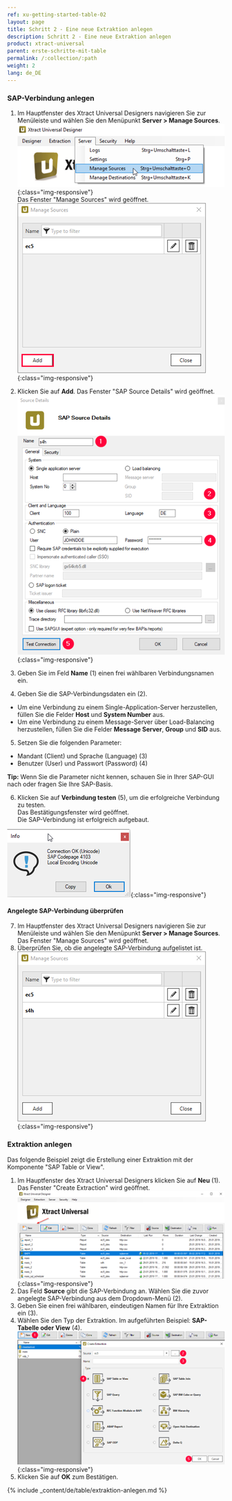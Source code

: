```yaml
---
ref: xu-getting-started-table-02
layout: page
title: Schritt 2 - Eine neue Extraktion anlegen
description: Schritt 2 - Eine neue Extraktion anlegen
product: xtract-universal
parent: erste-schritte-mit-table
permalink: /:collection/:path
weight: 2
lang: de_DE
---
```

### SAP-Verbindung anlegen

1. Im Hauptfenster des Xtract Universal Designers navigieren Sie zur Menüleiste und wählen Sie den Menüpunkt **Server > Manage Sources**.<br>
![XU-Create-Connection-1](/img/content/server_manage_sources.png){:class="img-responsive"}<br>
Das Fenster "Manage Sources" wird geöffnet.<br>
![XU-Create-Connection-2](/img/content/xu_manage_source.png){:class="img-responsive"}<br>

2. Klicken Sie auf **Add**. Das Fenster "SAP Source Details" wird geöffnet.<br>
![XU-Create-Connection-3-A](/img/content/xu/sap_source-details.png){:class="img-responsive"}<br>
3. Geben Sie im Feld **Name** (1) einen frei wählbaren Verbindungsnamen ein. 
4. Geben Sie die SAP-Verbindungsdaten ein (2). <br>
- Um eine Verbindung zu einem Single-Application-Server herzustellen, füllen Sie die Felder **Host** und **System Number** aus. <br>
- Um eine Verbindung zu einem Message-Server über Load-Balancing herzustellen, füllen Sie die Felder **Message Server**, **Group** und **SID** aus. <br>
5. Setzen Sie die folgenden Parameter:
- Mandant (Client) und Sprache (Language) (3)
- Benutzer (User) und Passwort (Password) (4) <br>

**Tip:** Wenn Sie die Parameter nicht kennen, schauen Sie in Ihrer SAP-GUI nach oder fragen Sie Ihre SAP-Basis. <br>

6. Klicken Sie auf **Verbindung testen** (5), um die erfolgreiche Verbindung zu testen. <br>
Das Bestätigungsfenster wird geöffnet. <br>
Die SAP-Verbindung ist erfolgreich aufgebaut.<br>
 
![XU-Create-Connection-3](/img/content/xu_test_connection.png){:class="img-responsive"} <br>

#### Angelegte SAP-Verbindung überprüfen
7. Im Hauptfenster des Xtract Universal Designers navigieren Sie zur Menüleiste und wählen Sie den Menüpunkt **Server > Manage Sources**.<br>
Das Fenster "Manage Sources" wird geöffnet.<br>
8. Überprüfen Sie, ob die angelegte SAP-Verbindung aufgelistet ist.<br>
![XU-Create-Connection-4](/img/content/xu_manage_source_2.png){:class="img-responsive"}

### Extraktion anlegen
Das folgende Beispiel zeigt die Erstellung einer Extraktion mit der Komponente "SAP Table or View".
1. Im Hauptfenster des Xtract Universal Designers klicken Sie auf **Neu** (1).
Das Fenster "Create Extraction" wird geöffnet.
![Create-New-Table-Extraction](/img/content/xu_extraction_anlegen.png){:class="img-responsive"}<br>
2. Das Feld **Source** gibt die SAP-Verbindung an. Wählen Sie die zuvor angelegte SAP-Verbindung aus dem Dropdown-Menü (2).
3. Geben Sie einen frei wählbaren, eindeutigen Namen für Ihre Extraktion ein (3).
4. Wählen Sie den Typ der Extraktion. Im aufgeführten Beispiel: **SAP-Tabelle oder View** (4). 
![Add-Extraction](/img/content/xu/xu_tabellen_extraktion_anlegen.png){:class="img-responsive"} <br>
5. Klicken Sie auf **OK** zum Bestätigen.

{% include _content/de/table/extraktion-anlegen.md  %}